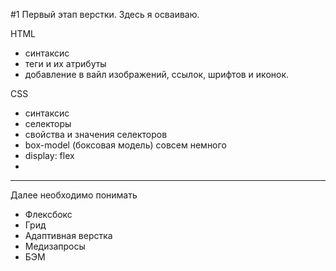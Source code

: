 #1 Первый этап верстки.
Здесь я осваиваю.

HTML 
- синтаксис
- теги и их атрибуты
- добавление в вайл изображений, ссылок, шрифтов и иконок.

CSS
- синтаксис
- селекторы
- свойства и значения селекторов
- box-model (боксовая модель) совсем немного
- display: flex
- 
-------------------------
Далее необходимо понимать
- Флексбокс
- Грид
- Адаптивная верстка
- Медизапросы
- БЭМ
